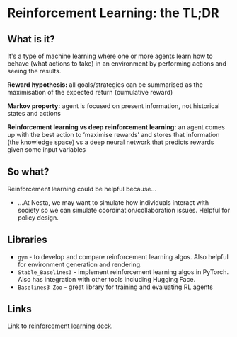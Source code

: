 # Reinforcement Learning: the TL;DR 

## What is it?

It's a type of machine learning where one or more agents learn how to behave (what actions to take) in an environment by performing actions and seeing the results. 

**Reward hypothesis:** all goals/strategies can be summarised as the maximisation of the expected return (cumulative reward)

**Markov property:** agent is focused on present information, not historical states and actions

**Reinforcement learning vs deep reinforcement learning:** an agent comes up with the best action to ‘maximise rewards’ and stores that information (the knowledge space) vs a deep neural network that predicts rewards given some input variables  

## So what?

Reinforcement learning could be helpful because...

* ...At Nesta, we may want to simulate how individuals interact with society so we can simulate coordination/collaboration issues. Helpful for policy design. 

## Libraries 

* `gym` - to develop and compare reinforcement learning algos. Also helpful for environment generation and rendering.
* `Stable_Baselines3` - implement reinforcement learning algos in PyTorch. Also has integration with other tools including Hugging Face. 
* `Baselines3 Zoo` - great library for training and evaluating RL agents

## Links

Link to [reinforcement learning deck](https://docs.google.com/presentation/d/14fKcgw7aGXNNDX9-ho0CnmOZ60FbsTHGC2iufXQaXLk/edit?usp=sharing).